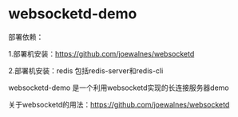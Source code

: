 # websocketd-demo
部署依赖：

1.部署机安装：https://github.com/joewalnes/websocketd

2.部署机安装：redis 包括redis-server和redis-cli


websocketd-demo 是一个利用websocketd实现的长连接服务器demo


关于websocketd的用法：https://github.com/joewalnes/websocketd
